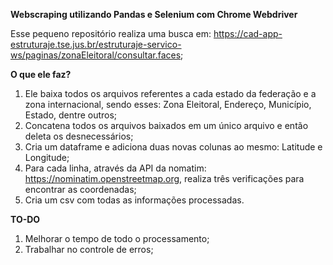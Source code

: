 **Webscraping utilizando Pandas e Selenium com Chrome Webdriver**

Esse pequeno repositório realiza uma busca em: https://cad-app-estruturaje.tse.jus.br/estruturaje-servico-ws/paginas/zonaEleitoral/consultar.faces;

**O que ele faz?**

1. Ele baixa todos os arquivos referentes a cada estado da federação e a zona internacional, sendo esses: Zona Eleitoral, Endereço, Município, Estado, dentre outros;
2. Concatena todos os arquivos baixados em um único arquivo e então deleta os desnecessários;
3. Cria um dataframe e adiciona duas novas colunas ao mesmo: Latitude e Longitude;
4. Para cada linha, através da API da nomatim: https://nominatim.openstreetmap.org, realiza três verificações para encontrar as coordenadas;
5. Cria um csv com todas as informações processadas.


**TO-DO**
1. Melhorar o tempo de todo o processamento;
2. Trabalhar no controle de erros;

